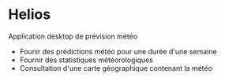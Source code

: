 # Helios
Application desktop de prévision météo

- Founir des prédictions météo pour une durée d'une semaine
- Fournir des statistiques météorologiques
- Consultation d'une carte géographique contenant la météo

